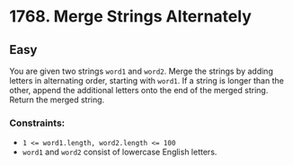 # 1768. Merge Strings Alternately

## Easy

You are given two strings `word1` and `word2`. Merge the strings by adding letters in alternating order, starting
with `word1`. If a string is longer than the other, append the additional letters onto the end of the merged string.
Return the merged string.

### Constraints:

- `1 <= word1.length, word2.length <= 100`
- `word1` and `word2` consist of lowercase English letters.
